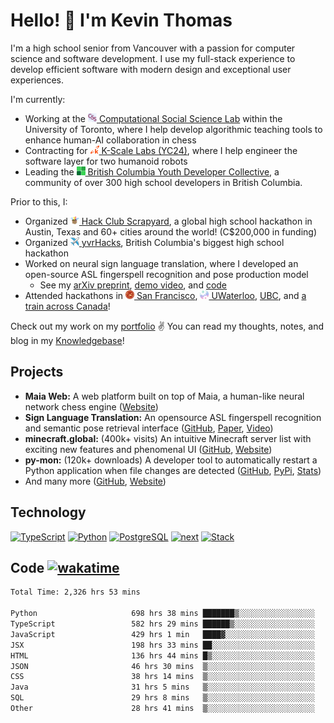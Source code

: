 # Hello! 👋 I'm Kevin Thomas

I'm a high school senior from Vancouver with a passion for computer science and software development. I use my full-stack experience to develop efficient software with modern design and exceptional user experiences.

I'm currently:

- Working at the [<img src="https://github.com/kevinjosethomas/kevinjosethomas/blob/main/public/icons/csslab.png?raw=true" width="14" height="14" /> Computational Social Science Lab](https://maiachess.com/) within the University of Toronto, where I help develop algorithmic teaching tools to enhance human-AI collaboration in chess
- Contracting for [<img src="https://github.com/kevinjosethomas/kevinjosethomas/blob/main/public/icons/kscale.svg?raw=true" width="14" height="14" /> K-Scale Labs (YC24)](https://kscale.dev/), where I help engineer the software layer for two humanoid robots
- Leading the [<img src="https://raw.githubusercontent.com/kevinjosethomas/kevinjosethomas/108355f0abaaaf0f25b6c61e60a776b654345b73/public/icons/bcydc.svg" width="14" height="14" /> British Columbia Youth Developer Collective](https://bcydc.ca/), a community of over 300 high school developers in British Columbia.

Prior to this, I:

- Organized [<img src="https://raw.githubusercontent.com/kevinjosethomas/kevinjosethomas/108355f0abaaaf0f25b6c61e60a776b654345b73/public/icons/scrapyard.svg" width="14" height="14" /> Hack Club Scrapyard](https://scrapyard.hackclub.com/), a global high school hackathon in Austin, Texas and 60+ cities around the world! (C$200,000 in funding)
- Organized [<img src="https://github.com/kevinjosethomas/kevinjosethomas/blob/main/public/icons/yvrhacks.png?raw=true" width="14" height="14" /> yvrHacks](https://bcydc.ca/program/yvrhacks), British Columbia's biggest high school hackathon
- Worked on neural sign language translation, where I developed an open-source ASL fingerspell recognition and pose production model
  - See my [arXiv preprint](https://arxiv.org/abs/2408.09311), [demo video](https://www.youtube.com/watch?v=uuPxMWQRoXc), and [code](https://github.com/kevinjosethomas/sign-language-processing)
- Attended hackathons in [<img src="https://raw.githubusercontent.com/kevinjosethomas/kevinjosethomas/108355f0abaaaf0f25b6c61e60a776b654345b73/public/icons/summit.svg" width="14" height="14" /> San Francisco](https://www.youtube.com/watch?v=UZEm5lONg7g), [<img src="https://raw.githubusercontent.com/kevinjosethomas/kevinjosethomas/108355f0abaaaf0f25b6c61e60a776b654345b73/public/icons/htn.svg" width="14" height="14" /> UWaterloo](https://devpost.com/software/sign-engine), [UBC](https://devpost.com/software/nutrition-facts), and [a train across Canada](https://youtu.be/hiG3fYq3xUU?t=438)!

Check out my work on my [portfolio](https://kevinjosethomas.com/) ✌️ You can read my thoughts, notes, and blog in my [Knowledgebase](https://knowledge.kevinjosethomas.com)!

## Projects

- **Maia Web:** A web platform built on top of Maia, a human-like neural network chess engine ([Website](https://maiachess.com/))
- **Sign Language Translation:** An opensource ASL fingerspell recognition and semantic pose retrieval interface ([GitHub](https://github.com/kevinjosethomas/sign-language-processing), [Paper](https://arxiv.org/abs/2408.09311), [Video](https://www.youtube.com/watch?v=uuPxMWQRoXc))
- **minecraft.global:** (400k+ visits) An intuitive Minecraft server list with exciting new features and phenomenal UI ([GitHub](https://github.com/kevinjosethomas?tab=repositories&q=minecraft&type=&language=&sort=), [Website](https://minecraft.global/))
- **py-mon:** (120k+ downloads) A developer tool to automatically restart a Python application when file changes are detected ([GitHub](https://github.com/kevinjosethomas/py-mon), [PyPi](https://pypi.org/project/py-mon/), [Stats](https://pypistats.org/packages/py-mon))
- And many more ([GitHub](https://github.com/kevinjosethomas?tab=repositories), [Website](https://kevinjosethomas.com/work))

## Technology

[![TypeScript](https://github.com/kevinjosethomas/kevinjosethomas/assets/46242684/444b2e5d-659f-41f5-81fe-3abafb75cb6c)](https://kevinjosethomas.com/stack)
[![Python](https://github.com/kevinjosethomas/kevinjosethomas/assets/46242684/34a174c4-54db-4c4e-9842-2324d47cb043)](https://kevinjosethomas.com/stack)
[![PostgreSQL](https://github.com/kevinjosethomas/kevinjosethomas/assets/46242684/46d6de1c-c483-4dc7-ab3a-87763af6fc78)](https://kevinjosethomas.com/stack)
[![next](https://github.com/kevinjosethomas/kevinjosethomas/assets/46242684/bc46bae5-1ad9-42a7-b7a2-427cbde7c994)](https://kevinjosethomas.com/stack)
[![Stack](https://github.com/kevinjosethomas/kevinjosethomas/assets/46242684/0b9b7eeb-8cce-4a56-bffd-3131dd4dd88c)](https://kevinjosethomas.com/stack)

## Code [![wakatime](https://wakatime.com/badge/user/e9d16d74-e01d-4a37-8086-9257e0bde1c2.svg?style=flat-square)](https://wakatime.com/@e9d16d74-e01d-4a37-8086-9257e0bde1c2)

<!--START_SECTION:waka-->

```txt
Total Time: 2,326 hrs 53 mins

Python                     698 hrs 38 mins ███████▒░░░░░░░░░░░░░░░░░   29.66 %
TypeScript                 582 hrs 29 mins ██████▒░░░░░░░░░░░░░░░░░░   24.73 %
JavaScript                 429 hrs 1 min   ████▓░░░░░░░░░░░░░░░░░░░░   18.21 %
JSX                        198 hrs 33 mins ██░░░░░░░░░░░░░░░░░░░░░░░   08.43 %
HTML                       136 hrs 44 mins █▒░░░░░░░░░░░░░░░░░░░░░░░   05.80 %
JSON                       46 hrs 30 mins  ▒░░░░░░░░░░░░░░░░░░░░░░░░   01.97 %
CSS                        38 hrs 14 mins  ▒░░░░░░░░░░░░░░░░░░░░░░░░   01.62 %
Java                       31 hrs 5 mins   ▒░░░░░░░░░░░░░░░░░░░░░░░░   01.32 %
SQL                        29 hrs 8 mins   ▒░░░░░░░░░░░░░░░░░░░░░░░░   01.24 %
Other                      28 hrs 41 mins  ▒░░░░░░░░░░░░░░░░░░░░░░░░   01.22 %
```

<!--END_SECTION:waka-->
